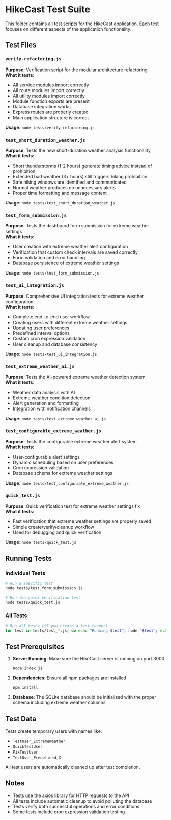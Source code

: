 # HikeCast Test Suite

This folder contains all test scripts for the HikeCast application. Each test focuses on different aspects of the application functionality.

## Test Files

### `verify-refactoring.js`
**Purpose**: Verification script for the modular architecture refactoring  
**What it tests**:
- All service modules import correctly
- All route modules import correctly  
- All utility modules import correctly
- Module function exports are present
- Database integration works
- Express routes are properly created
- Main application structure is correct

**Usage**: `node tests/verify-refactoring.js`

### `test_short_duration_weather.js`
**Purpose**: Tests the new short-duration weather analysis functionality  
**What it tests**:
- Short thunderstorms (1-2 hours) generate timing advice instead of prohibition
- Extended bad weather (3+ hours) still triggers hiking prohibition
- Safe hiking windows are identified and communicated
- Normal weather produces no unnecessary alerts
- Proper time formatting and message content

**Usage**: `node tests/test_short_duration_weather.js`

### `test_form_submission.js`
**Purpose**: Tests the dashboard form submission for extreme weather settings  
**What it tests**:
- User creation with extreme weather alert configuration
- Verification that custom check intervals are saved correctly
- Form validation and error handling
- Database persistence of extreme weather settings

**Usage**: `node tests/test_form_submission.js`

### `test_ui_integration.js`
**Purpose**: Comprehensive UI integration tests for extreme weather configuration  
**What it tests**:
- Complete end-to-end user workflow
- Creating users with different extreme weather settings
- Updating user preferences
- Predefined interval options
- Custom cron expression validation
- User cleanup and database consistency

**Usage**: `node tests/test_ui_integration.js`

### `test_extreme_weather_ai.js`
**Purpose**: Tests the AI-powered extreme weather detection system  
**What it tests**:
- Weather data analysis with AI
- Extreme weather condition detection
- Alert generation and formatting
- Integration with notification channels

**Usage**: `node tests/test_extreme_weather_ai.js`

### `test_configurable_extreme_weather.js`
**Purpose**: Tests the configurable extreme weather alert system  
**What it tests**:
- User-configurable alert settings
- Dynamic scheduling based on user preferences
- Cron expression validation
- Database schema for extreme weather settings

**Usage**: `node tests/test_configurable_extreme_weather.js`

### `quick_test.js`
**Purpose**: Quick verification test for extreme weather settings fix  
**What it tests**:
- Fast verification that extreme weather settings are properly saved
- Simple create/verify/cleanup workflow
- Used for debugging and quick verification

**Usage**: `node tests/quick_test.js`

## Running Tests

### Individual Tests
```bash
# Run a specific test
node tests/test_form_submission.js

# Run the quick verification test
node tests/quick_test.js
```

### All Tests
```bash
# Run all tests (if you create a test runner)
for test in tests/test_*.js; do echo "Running $test"; node "$test"; echo ""; done
```

## Test Prerequisites

1. **Server Running**: Make sure the HikeCast server is running on port 3000
   ```bash
   node index.js
   ```

2. **Dependencies**: Ensure all npm packages are installed
   ```bash
   npm install
   ```

3. **Database**: The SQLite database should be initialized with the proper schema including extreme weather columns

## Test Data

Tests create temporary users with names like:
- `TestUser_ExtremeWeather`
- `QuickTestUser`
- `FixTestUser`
- `TestUser_Predefined_X`

All test users are automatically cleaned up after test completion.

## Notes

- Tests use the axios library for HTTP requests to the API
- All tests include automatic cleanup to avoid polluting the database
- Tests verify both successful operations and error conditions
- Some tests include cron expression validation testing
